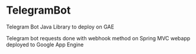 # TelegramBot
Telegram Bot Java Library to deploy on GAE

Telegram bot requests
done with webhook method on Spring MVC webapp 
deployed to Google App Engine
